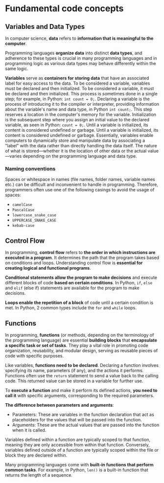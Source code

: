 # Fundamental code concepts

## Variables and Data Types

In computer science, **data** refers to **information that is meaningful to the computer**.

Programming languages **organize data** into distinct **data types**, and adherence to these types is crucial in many programming languages and in programming logic as various data types may behave differently within the same logic.

**Variables** serve as **containers for storing data** that have an associated label for easy access to the data. To be considered a variable, variables must be declared and then initialized. To be considered a variable, it must be declared and then initialized. This process is sometimes done in a single step; for example, in Python: `int count = 0;`. Declaring a variable is the process of introducing it to the compiler or interpreter, providing information about the variable's name and data type, in Python `int count;`. This step reserves a location in the computer's memory for the variable. Initialization is the subsequent step where you assign an initial value to the declared variable, as seen in Python: `count = 0;`. Until a variable is initialized, its content is considered undefined or garbage.
Until a variable is initialized, its content is considered undefined or garbage.
Essentially, variables enable computers to dynamically store and manipulate data by associating a "label" with the data rather than directly handling the data itself. The nature of what is stored—whether it is the location of other data or the actual value—varies depending on the programming language and data type.

### Naming conventions

Spaces or whitespace in names (file names, folder names, variable names etc.) can be difficult and inconvenient to handle in programming. Therefore, programmers often use one of the following casings to avoid the usage of spaces:

- `camelCase`
- `PascalCase`
- `lowercase_snake_case`
- `UPPERCASE_SNAKE_CASE`
- `kebab-case`

## Control Flow

In programming, **control flow** refers to **the order in which instructions are executed in a program**. It determines the path that the program takes based on conditions and loops. Understanding control flow is **essential for creating logical and functional programs**.

**Conditional statements allow the program to make decisions** and execute different blocks of code **based on certain conditions**. In Python, `if`, `else` and `elif` (else if) statements are available for the program to make decisions.

**Loops enable the repetition of a block** of code until a certain condition is met. In Python, 2 common types include the `for` and `while` loops.

## Functions

In programming, **functions** (or methods, depending on the terminology of the programming language) are essential **building blocks** that **encapsulate a specific task or set of tasks**. They play a vital role in promoting code organization, reusability, and modular design, serving as reusable pieces of code with specific purposes.

Like variables, **functions need to be declared**. Declaring a function involves specifying its name, parameters (if any), and the actions it performs. Functions often use the `return` statement to send a value back to the calling code. This returned value can be stored in a variable for further use.

To **execute a function** and make it perform its defined actions, **you need to call it** with specific arguments, corresponding to the required parameters.

**The difference between parameters and arguments**:
- Parameters: These are variables in the function declaration that act as placeholders for the values that will be passed into the function.
- Arguments: These are the actual values that are passed into the function when it is called.

Variables defined within a function are typically scoped to that function, meaning they are only accessible from within that function. Conversely, variables defined outside of a function are typically scoped within the file or block they are declared within.

Many programming languages come with **built-in functions that perform common tasks**. For example, in Python, `len()` is a built-in function that returns the length of a sequence.
